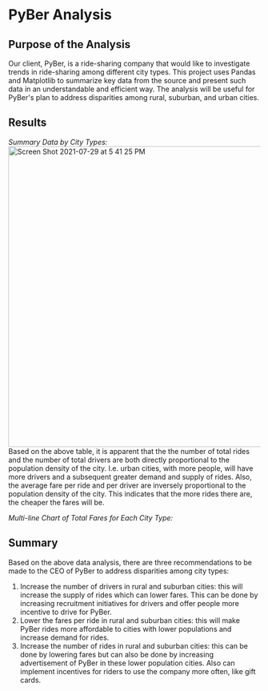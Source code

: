 # PyBer Analysis

## Purpose of the Analysis
Our client, PyBer, is a ride-sharing company that would like to investigate trends in ride-sharing among different city types. This project uses Pandas and Matplotlib to summarize key data from the source and present such data in an understandable and efficient way. The analysis will be useful for PyBer's plan to address disparities among rural, suburban, and urban cities.

## Results

_Summary Data by City Types:_
<img width="601" alt="Screen Shot 2021-07-29 at 5 41 25 PM" src="https://user-images.githubusercontent.com/84816495/127569759-445669e9-d9f4-4804-a75f-56e98faa7d1b.png">
Based on the above table, it is apparent that the the number of total rides and the number of total drivers are both directly proportional to the population density of the city. I.e. urban cities, with more people, will have more drivers and a subsequent greater demand and supply of rides. Also, the average fare per ride and per driver are inversely proportional to the population density of the city. This indicates that the more rides there are, the cheaper the fares will be.

_Multi-line Chart of Total Fares for Each City Type:_


## Summary

Based on the above data analysis, there are three recommendations to be made to the CEO of PyBer to address disparities among city types:
1. Increase the number of drivers in rural and suburban cities: this will increase the supply of rides which can lower fares. This can be done by increasing recruitment initiatives for drivers and offer people more incentive to drive for PyBer.
2. Lower the fares per ride in rural and suburban cities: this will make PyBer rides more affordable to cities with lower populations and increase demand for rides.
3. Increase the number of rides in rural and suburban cities: this can be done by lowering fares but can also be done by increasing advertisement of PyBer in these lower population cities. Also can implement incentives for riders to use the company more often, like gift cards.

